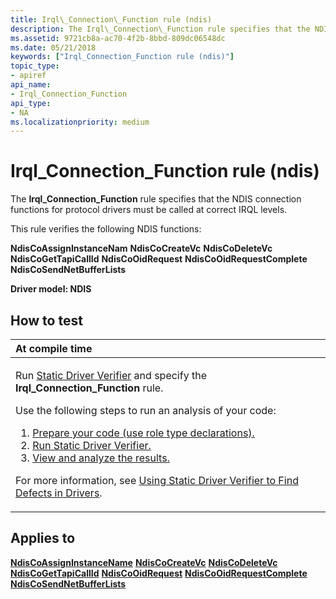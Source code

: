 ```yaml
---
title: Irql\_Connection\_Function rule (ndis)
description: The Irql\_Connection\_Function rule specifies that the NDIS connection functions for protocol drivers must be called at correct IRQL levels.
ms.assetid: 9721cb8a-ac70-4f2b-8bbd-809dc06548dc
ms.date: 05/21/2018
keywords: ["Irql_Connection_Function rule (ndis)"]
topic_type:
- apiref
api_name:
- Irql_Connection_Function
api_type:
- NA
ms.localizationpriority: medium
---
```


# Irql\_Connection\_Function rule (ndis)


The **Irql\_Connection\_Function** rule specifies that the NDIS connection functions for protocol drivers must be called at correct IRQL levels.

This rule verifies the following NDIS functions:

**NdisCoAssignInstanceNam**
**NdisCoCreateVc**
**NdisCoDeleteVc**
**NdisCoGetTapiCallId**
**NdisCoOidRequest**
**NdisCoOidRequestComplete**
**NdisCoSendNetBufferLists**

**Driver model: NDIS**

How to test
-----------

<table>
<colgroup>
<col width="100%" />
</colgroup>
<thead>
<tr class="header">
<th align="left">At compile time</th>
</tr>
</thead>
<tbody>
<tr class="odd">
<td align="left"><p>Run <a href="https://docs.microsoft.com/windows-hardware/drivers/devtest/static-driver-verifier" data-raw-source="[Static Driver Verifier](./static-driver-verifier.md)">Static Driver Verifier</a> and specify the <strong>Irql_Connection_Function</strong> rule.</p>
Use the following steps to run an analysis of your code:
<ol>
<li><a href="https://docs.microsoft.com/windows-hardware/drivers/devtest/using-static-driver-verifier-to-find-defects-in-drivers#preparing-your-source-code" data-raw-source="[Prepare your code (use role type declarations).](./using-static-driver-verifier-to-find-defects-in-drivers.md#preparing-your-source-code)">Prepare your code (use role type declarations).</a></li>
<li><a href="https://docs.microsoft.com/windows-hardware/drivers/devtest/using-static-driver-verifier-to-find-defects-in-drivers#running-static-driver-verifier" data-raw-source="[Run Static Driver Verifier.](./using-static-driver-verifier-to-find-defects-in-drivers.md#running-static-driver-verifier)">Run Static Driver Verifier.</a></li>
<li><a href="https://docs.microsoft.com/windows-hardware/drivers/devtest/using-static-driver-verifier-to-find-defects-in-drivers#viewing-and-analyzing-the-results" data-raw-source="[View and analyze the results.](./using-static-driver-verifier-to-find-defects-in-drivers.md#viewing-and-analyzing-the-results)">View and analyze the results.</a></li>
</ol>
<p>For more information, see <a href="https://docs.microsoft.com/windows-hardware/drivers/devtest/using-static-driver-verifier-to-find-defects-in-drivers" data-raw-source="[Using Static Driver Verifier to Find Defects in Drivers](./using-static-driver-verifier-to-find-defects-in-drivers.md)">Using Static Driver Verifier to Find Defects in Drivers</a>.</p></td>
</tr>
</tbody>
</table>

Applies to
----------

[**NdisCoAssignInstanceName**](/windows-hardware/drivers/ddi/ndis/nf-ndis-ndiscoassigninstancename)
[**NdisCoCreateVc**](/windows-hardware/drivers/ddi/ndis/nf-ndis-ndiscocreatevc)
[**NdisCoDeleteVc**](/windows-hardware/drivers/ddi/ndis/nf-ndis-ndiscodeletevc)
[**NdisCoGetTapiCallId**](/windows-hardware/drivers/ddi/ndis/nf-ndis-ndiscogettapicallid)
[**NdisCoOidRequest**](/windows-hardware/drivers/ddi/ndis/nf-ndis-ndiscooidrequest)
[**NdisCoOidRequestComplete**](/windows-hardware/drivers/ddi/ndis/nf-ndis-ndiscooidrequestcomplete)
[**NdisCoSendNetBufferLists**](/windows-hardware/drivers/ddi/ndis/nf-ndis-ndiscosendnetbufferlists)